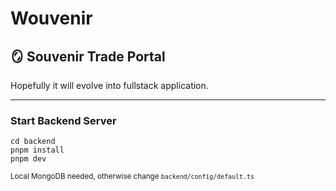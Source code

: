 # Wouvenir

## 🪞 Souvenir Trade Portal  
  
  
Hopefully it will evolve into fullstack application.

----


### Start Backend Server
```
cd backend
pnpm install
pnpm dev
```
<small>Local MongoDB needed, otherwise change `backend/config/default.ts` </small>
